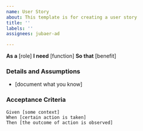 ```yaml
---
name: User Story
about: This template is for creating a user story
title: ''
labels: ''
assignees: jubaer-ad

---
```


**As a** [role]
 **I need** [function]
 **So that** [benefit]

 ### Details and Assumptions
 * [document what you know]
   
 ### Acceptance Criteria
   
 ```gherkin
 Given [some context]
 When [certain action is taken]
 Then [the outcome of action is observed]
 ```
